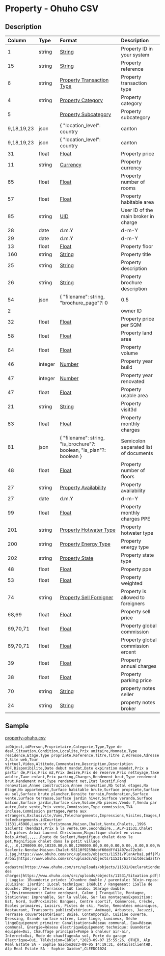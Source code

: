 # Property - Ohuho CSV

## Description

| Column | Type | Format | Description |
| :--- | :--- | :--- | :--- |
| 1 | string | [String](https://en.wikipedia.org/wiki/String_(computer_science)) | Property ID in your system |
| 15 | string | [String](https://en.wikipedia.org/wiki/String_(computer_science)) | Property reference |
| 6 | string | [Property Transaction Type](../values/property_transaction_type_id.md) | Property transaction type |
| 4 | string | [Property Category](../values/property_category_id.md) | Property category |
| 5 |  | [Property Subcategory](../values/property_subcategory_id.md) | Property subcategory |
| 9,18,19,23 | json | { "location_level": country|canton|district|zone|city|quarter, "location_name": string, "zip": string, "line1": string, "line2": string, "line3": string, "environment_id": string, "altitude": string, "longitude": string, "latitude": string } | Property real location |
| 9,18,19,23 | json | { "location_level": country|canton|district|zone|city|quarter, "location_name": string, "zip": string, "line1": string, "line2": string, "line3": string, "environment_id": string, "altitude": string, "longitude": string, "latitude": string } | Property alternate location |
| 31 | float | [Float](https://en.wikipedia.org/wiki/Decimal) | Property price |
| 11 | string | [Currency](../values/currency_id.md) | Property currency |
| 65 | float | [Float](https://en.wikipedia.org/wiki/Decimal) | Property number of rooms |
| 57 | float | [Float](https://en.wikipedia.org/wiki/Decimal) | Property habitable area |
| 85 | string | [UID](https://en.wikipedia.org/wiki/Unique_identifier) | User ID of the main broker in charge |
| 28 | date | d.m.Y | d-m-Y | Y-m-d | Property mandate start date |
| 29 | date | d.m.Y | d-m-Y | Y-m-d | Property mandate end date |
| 13 | float | [Float](https://en.wikipedia.org/wiki/Decimal) | Property floor |
| 160 | string | [String](https://en.wikipedia.org/wiki/String_(computer_science)) | Property title |
| 25 | string | [String](https://en.wikipedia.org/wiki/String_(computer_science)) | Property description |
| 26 | string | [String](https://en.wikipedia.org/wiki/String_(computer_science)) | Property brochure description |
| 54 | json | { "filename": string, "brochure_page"?: 0|0.5|1, "is_website"?: boolean, "is_portal"?: boolean, "is_plan"?: boolean } | Semicolon separated list of photos |
| 2 |  |  | owner ID |
| 32 | float | [Float](https://en.wikipedia.org/wiki/Decimal) | Property price per SQM |
| 58 | float | [Float](https://en.wikipedia.org/wiki/Decimal) | Property land area |
| 64 | float | [Float](https://en.wikipedia.org/wiki/Decimal) | Property volume |
| 46 | integer | [Number](https://en.wikipedia.org/wiki/Integer) | Property year build |
| 47 | integer | [Number](https://en.wikipedia.org/wiki/Integer) | Property year renovated |
| 47 | float | [Float](https://en.wikipedia.org/wiki/Decimal) | Property usable area |
| 21 | string | [String](https://en.wikipedia.org/wiki/String_(computer_science)) | Property visit3d |
| 83 | float | [Float](https://en.wikipedia.org/wiki/Decimal) | Property monthly charges |
| 81 | json | { "filename": string, "is_brochure"?: boolean, "is_plan"?: boolean } | Semicolon separated list of documents |
| 48 | float | [Float](https://en.wikipedia.org/wiki/Decimal) | Property number of floors |
| 27 | string | [Property Availability](../values/property_availability_id.md) | Property availability |
| 27 | date | d.m.Y | d-m-Y | Y-m-d | Property availability date |
| 99 | float | [Float](https://en.wikipedia.org/wiki/Decimal) | Property monthly charges PPE |
| 201 | string | [Property Hotwater Type](../values/property_hotwater_type_id.md) | Property hotwater type |
| 200 | string | [Property Energy Type](../values/property_energy_type_id.md) | Property energy type |
| 202 | string | [Property State](../values/property_state_id.md) | Property state type |
| 48 | float | [Float](https://en.wikipedia.org/wiki/Decimal) | Property ppe |
| 53 | float | [Float](https://en.wikipedia.org/wiki/Decimal) | Property weighted |
| 74 | string | [Property Sell Foreigner](../values/property_sell_foreigner_id.md) | Property is allowed to foreigners |
| 68,69 | float | [Float](https://en.wikipedia.org/wiki/Decimal) | Property sell price |
| 69,70,71 | float | [Float](https://en.wikipedia.org/wiki/Decimal) | Property global commission |
| 69,70,71 | float | [Float](https://en.wikipedia.org/wiki/Decimal) | Property global commission ercent |
| 39 | float | [Float](https://en.wikipedia.org/wiki/Decimal) | Property annual charges |
| 38 | float | [Float](https://en.wikipedia.org/wiki/Decimal) | Property parking price |
| 70 | string | [String](https://en.wikipedia.org/wiki/String_(computer_science)) | property notes seller |
| 24 | string | [String](https://en.wikipedia.org/wiki/String_(computer_science)) | property notes broker |

## Sample

[property-ohuho.csv](../samples/property-ohuho.csv)
```
idObject,idPerson,Proprietaire,Categorie,Type,Type de deal,Situation,Condition,Localite,Prix unitaire,Monnaie,Type residence,Etage,Type propriete,Reference,Titre,Titre 2,Adresse,Adresse 2,Site web,Tour virtuel,Video,Altitude,Commentaire,Description,Description PDF,Disponibilite,Date debut mandat,Date expiration mandat,Prix a partir de,Prix,Prix m2,Prix desire,Prix de reserve,Prix nettoyage,Taxe adulte,Taxe enfant,Prix parking,Charges,Rendement brut,Type rendement brut,Rendement net,Type rendement net,Etat locatif,Fond renovation,Annee construction,Annee renovation,Nb total etages,No Etage,No appartement,Surface habitable brute,Surface propriete,Surface au sol,Surface brute plancher,Densite terrain,Ponderation,Surface vente,Surface terrasse,Surface jardin hiver,Surface veranda,Surface balcon,Surface jardin,Surface cave,Volume,Nb pieces,Vendu ?,Vendu par autre,Date vente,Prix vente,Commission,Type commission,TVA incluse,Commission partagee,Vente aux etrangers,Exclusivite,Vues,Telechargements,Impressions,Visites,Images,PDFs,Pieces,Attributs,Liste telechargements,idCourtier
11531,45986,Laurent Christmann,Maison,Chalet,Vente,Chalets,,1996 Saclentz (Nendaz),Prix à la vente,CHF,Secondaire,,,ALP-11531,Chalet 4.5 pièces Arbaï Laurent Christmann,Magnifique chalet en vieux bois,Arbaï,,,,,,Route de Saclent,Magnifique chalet dans le pet,Magnifique chalet dans le petit village d,,,,0,1290000.00,10320.00,0.00,1290000.00,0.00,0.00,0.00,,0.00,0.00,VALUE,0.00,VALUE,0.00,0.00,2012,,2,,,,756.00,,,,0.00,125.00,,,,,,,,4.50,0,0,,0.00,3.00,PERCENTAGE,0,0,1,0,4,8,,,https://www.ohuho.com/src/uploads/objects/11531/orig_Vente-Saclentz-Nendaz-Maison-Chalet-98110f9259debf60ddff41407ea72e3d-1.jpg,https://www.ohuho.com/src/uploads/objects/11531/PlanArbai.pdf|Plan Arbaï|https://www.ohuho.com/src/uploads/objects/11531/Extraitdecadastre.pdf|Extrait de cadastre|https://www.ohuho.com/src/uploads/objects/11531/Declarationdescharges.pdf|Déclaration des charges|https://www.ohuho.com/src/uploads/objects/11531/Situation.pdf|Situation|https://www.ohuho.com/src/uploads/objects/11531/Parcelle.pdf|Parcelle|,Balcon | Loggia: 1Buanderie privée: 1Chambre double / parentale: 3Coin-repas: 1Cuisine: 1Jardin: 1Local technique: 1Réduit / Rangement: 1Salle de douche: 2Séjour: 1Terrasse: 1WC lavabo: 1Garage double: 1,"Environnement: Cadre verdoyant, Calme | Tranquille, Montagne, StationVue: Imprenable, Sur la vallée, Sur les montagnesExposition: Est, Nord, SudProximité: Banques, Centre sportif, Commerces, Crèche, Ecoles primaires, Loisirs, Pistes de ski, Poste, Remontées mécaniques, Restaurant, Transports publicsExtérieur: Aménagé, Arbustes, Jacuzzi, Terrasse couverteIntérieur: Boisé, Contemporain, Cuisine ouverte, Dressing, Grande surface vitrée, Lave linge, Lumineux, Sèche lingeEquipement primaire: Canalisations=Réseau communal, Eau=Réseau communal, Energie=Réseau électriqueEquipement technique: Buanderie équipée=Oui, Chauffage principal=Pompe à chaleur air-air, Internet=Oui, Mode de chauffage=Au sol, Porte du garage électrique=Oui, Télévision=Câble","2023-09-07 15:55:26, OTHER, Alp Real Estate SA - Sophie Gaidon2023-09-05 14:19:31, detailsClientHD, Alp Real Estate SA - Sophie Gaidon",CLEEDO1024
```
